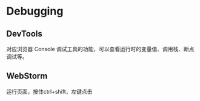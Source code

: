  # Debugging
##  DevTools
对应浏览器 Console 调试工具的功能，可以查看运行时的变量值、调用栈、断点调试等。
## WebStorm
运行页面，按住ctrl+shift，左键点击
